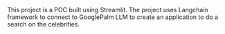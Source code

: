 This project is a POC built using Streamlit.
The project uses Langchain framework to connect to GooglePalm LLM to create an application to do a search on the celebrities.
